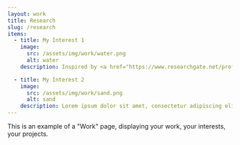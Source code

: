 ```yaml
---
layout: work
title: Research
slug: /research
items:
  - title: My Interest 1
    image:
      src: /assets/img/work/water.png
      alt: water
    description: Inspired by <a href="https://www.researchgate.net/profile/Michael-Jordan-3/publication/303521286_Communication-efficient_distributed_statistical_learning/links/57d2689208ae5f03b48b61f8/Communication-efficient-distributed-statistical-learning.pdf">Jordan et als work about distributed data </a>, I am interested in distributed learning. Jordan et al. replaced the global likelihood function by communication-efficient surrogate likelihood (CSL) and then proposed a general framework for distributed estimation that can be used in general smooth M-estimation, Bayesian estimation and high-dimensional penalized regression. They showed that the CSL could effectively reduce the transmission cost of the distributed data and reach the same convergence rate as the global likelihood-based estimation. However, this approach is hampered by the following two issues. First, to obtain some rigorous theoretical results, Jordan et al. (2019) required that the loss functions are smooth and have at least second-order derivatives, which limits its scope of application. For example, in some studies about the low weight in children growth, high expenses in insurance and so on, researchers are interested in predicting quantiles with nonsmooth quantile loss functions. Second, since distributed data are always collected from different sources with different locations and times, the homoscedasticity assumption is often not valid such that the ordinary M-estimator does not perform well when the error distribution is heavily skewed or data have outliers. So we investigated a communication-efficient sparse CQR estimation for distributed data with the Lasso penalty. An efficient ADMM algorithm is proposed to compute the estimator.

  - title: My Interest 2
    image:
      src: /assets/img/work/sand.png
      alt: sand
    description: Lorem ipsum dolor sit amet, consectetur adipiscing elit, sed do eiusmod tempor incididunt ut labore et dolore magna aliqua. Ut enim ad minim veniam, quis nostrud exercitation ullamco laboris nisi ut aliquip ex ea commodo consequat. Duis aute irure dolor in reprehenderit in voluptate velit esse cillum dolore eu fugiat nulla pariatur.
---
```


This is an example of a "Work" page, displaying your work, your interests, your projects.
<br />
<br />
